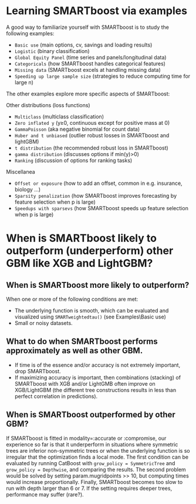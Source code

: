 # Learning SMARTboost via examples

A good way to familiarize yourself with SMARTboost is to study the following examples:

  * `Basic use` (main options, cv, savings and loading results)
  * `Logistic` (binary classification)
  * `Global Equity Panel` (time series and panels/longitudinal data)
  * `Categoricals` (how SMARTboost handles categorical features)
  * `Missing data` (SMARTboost excels at handling missing data)
  * `Speeding up large sample size` (strategies to reduce computing time for large n)

The other examples explore more specific aspects of SMARTboost: 

Other distributions (loss functions)
  * `Multiclass` (multiclass classification)
  * `Zero inflated y` (y≥0, continuous except for positive mass at 0)
  * `GammaPoisson` (aka negative binomial for count data)  
  * `Huber and t unbiased` (outlier robust losses in SMARTboost and lightGBM)
  * `t distribution` (the recommended robust loss in SMARTboost)
  * `gamma distribution` (discusses options if min(y)>0)
  * `Ranking` (discussion of options for ranking tasks)
  
Miscellanea

  * `Offset or exposure` (how to add an offset, common in e.g. insurance, biology ...)
  * `Sparsity penalization` (how SMARTboost improves forecasting by feature selection when p is large)
  * `Speedups with sparsevs` (how SMARTboost speeds up feature selection when p is large)

# When is SMARTboost likely to outperform (underperform) other GBM like XGB and LightGBM?

## When is SMARTboost more likely to outperform? 

When one or more of the following conditions are met:

  * The underlying function is smooth, which can be evaluated and visualized using `SMARTweightedtau()` (see Examples\Basic use)
  * Small or noisy datasets.

## What to do when SMARTboost performs approximately as well as other GBM.

  * If time is of the essence and/or accuracy is not extremely important, drop SMARTboost.
  * If maximizing accuracy is important, then combinations (stacking) of SMARTboost with XGB and/or LightGMB often improve on XGB/LightGBM (the different tree constructions results in less than perfect correlation in predictions).

## When is SMARTboost outperformed by other GBM?

If SMARTboost is fitted in modality=:accurate or :compromise, our experience so far is that it underperform in situations where symmetric trees are inferior non-symmetric trees or when the underlying function is so irregular that the optimization finds a local mode. The first condition can be evaluated by running CatBoost with `grow_policy = SymmetricTree` and `grow_policy = Depthwise`, and comparing the results. The second problem would be solved by setting param.mugridpoints >> 10, but computing times would increase proportionally. Finally, SMARTboost becomes too slow to run with depth larger than 6 or 7. If the setting requires deeper trees, performance may suffer (rare?).  

